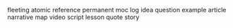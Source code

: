 fleeting
atomic
reference
permanent
moc
log
idea
question
example
article
narrative
map
video
script
lesson
quote
story